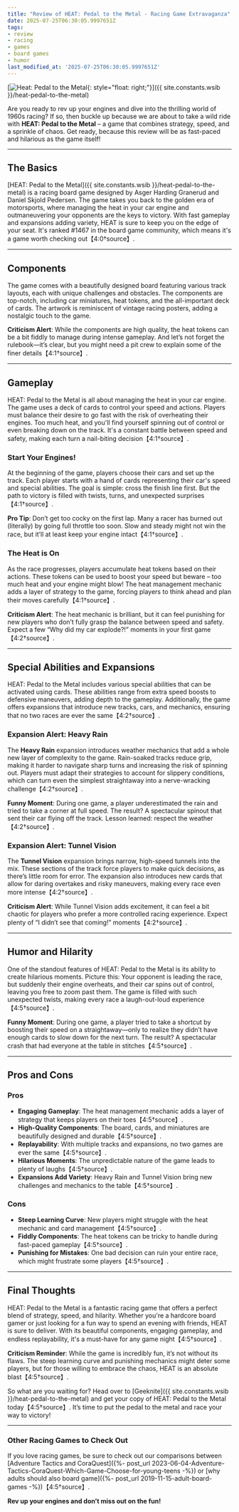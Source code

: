 ```yaml
---
title: "Review of HEAT: Pedal to the Metal - Racing Game Extravaganza"
date: 2025-07-25T06:30:05.9997651Z
tags:
- review
- racing
- games
- board games
- humor
last_modified_at: '2025-07-25T06:30:05.9997651Z'
---
```


[![Heat: Pedal to the Metal](https://i.imgur.com/uK76yQB.jpeg){: style="float: right;"}]({{ site.constants.wsib }}/heat-pedal-to-the-metal)

Are you ready to rev up your engines and dive into the thrilling world of 1960s racing? If so, then buckle up because we are about to take a wild ride with **HEAT: Pedal to the Metal** – a game that combines strategy, speed, and a sprinkle of chaos. Get ready, because this review will be as fast-paced and hilarious as the game itself!

---

## The Basics

[HEAT: Pedal to the Metal]({{ site.constants.wsib }}/heat-pedal-to-the-metal) is a racing board game designed by Asger Harding Granerud and Daniel Skjold Pedersen. The game takes you back to the golden era of motorsports, where managing the heat in your car engine and outmaneuvering your opponents are the keys to victory. With fast gameplay and expansions adding variety, HEAT is sure to keep you on the edge of your seat. It's ranked #1467 in the board game community, which means it's a game worth checking out【4:0†source】.

---

## Components

The game comes with a beautifully designed board featuring various track layouts, each with unique challenges and obstacles. The components are top-notch, including car miniatures, heat tokens, and the all-important deck of cards. The artwork is reminiscent of vintage racing posters, adding a nostalgic touch to the game.

**Criticism Alert**: While the components are high quality, the heat tokens can be a bit fiddly to manage during intense gameplay. And let’s not forget the rulebook—it’s clear, but you might need a pit crew to explain some of the finer details【4:1†source】.

---

## Gameplay

HEAT: Pedal to the Metal is all about managing the heat in your car engine. The game uses a deck of cards to control your speed and actions. Players must balance their desire to go fast with the risk of overheating their engines. Too much heat, and you'll find yourself spinning out of control or even breaking down on the track. It's a constant battle between speed and safety, making each turn a nail-biting decision【4:1†source】.

### Start Your Engines!

At the beginning of the game, players choose their cars and set up the track. Each player starts with a hand of cards representing their car's speed and special abilities. The goal is simple: cross the finish line first. But the path to victory is filled with twists, turns, and unexpected surprises【4:1†source】.

**Pro Tip**: Don’t get too cocky on the first lap. Many a racer has burned out (literally) by going full throttle too soon. Slow and steady might not win the race, but it’ll at least keep your engine intact【4:1†source】.

### The Heat is On

As the race progresses, players accumulate heat tokens based on their actions. These tokens can be used to boost your speed but beware – too much heat and your engine might blow! The heat management mechanic adds a layer of strategy to the game, forcing players to think ahead and plan their moves carefully【4:1†source】.

**Criticism Alert**: The heat mechanic is brilliant, but it can feel punishing for new players who don’t fully grasp the balance between speed and safety. Expect a few “Why did my car explode?!” moments in your first game【4:2†source】.

---

## Special Abilities and Expansions

HEAT: Pedal to the Metal includes various special abilities that can be activated using cards. These abilities range from extra speed boosts to defensive maneuvers, adding depth to the gameplay. Additionally, the game offers expansions that introduce new tracks, cars, and mechanics, ensuring that no two races are ever the same【4:2†source】.

### Expansion Alert: Heavy Rain

The **Heavy Rain** expansion introduces weather mechanics that add a whole new layer of complexity to the game. Rain-soaked tracks reduce grip, making it harder to navigate sharp turns and increasing the risk of spinning out. Players must adapt their strategies to account for slippery conditions, which can turn even the simplest straightaway into a nerve-wracking challenge【4:2†source】.

**Funny Moment**: During one game, a player underestimated the rain and tried to take a corner at full speed. The result? A spectacular spinout that sent their car flying off the track. Lesson learned: respect the weather【4:2†source】.

### Expansion Alert: Tunnel Vision

The **Tunnel Vision** expansion brings narrow, high-speed tunnels into the mix. These sections of the track force players to make quick decisions, as there’s little room for error. The expansion also introduces new cards that allow for daring overtakes and risky maneuvers, making every race even more intense【4:2†source】.

**Criticism Alert**: While Tunnel Vision adds excitement, it can feel a bit chaotic for players who prefer a more controlled racing experience. Expect plenty of “I didn’t see that coming!” moments【4:2†source】.

---

## Humor and Hilarity

One of the standout features of HEAT: Pedal to the Metal is its ability to create hilarious moments. Picture this: Your opponent is leading the race, but suddenly their engine overheats, and their car spins out of control, leaving you free to zoom past them. The game is filled with such unexpected twists, making every race a laugh-out-loud experience【4:5†source】.

**Funny Moment**: During one game, a player tried to take a shortcut by boosting their speed on a straightaway—only to realize they didn’t have enough cards to slow down for the next turn. The result? A spectacular crash that had everyone at the table in stitches【4:5†source】.

---

## Pros and Cons

### Pros

- **Engaging Gameplay**: The heat management mechanic adds a layer of strategy that keeps players on their toes【4:5†source】.
- **High-Quality Components**: The board, cards, and miniatures are beautifully designed and durable【4:5†source】.
- **Replayability**: With multiple tracks and expansions, no two games are ever the same【4:5†source】.
- **Hilarious Moments**: The unpredictable nature of the game leads to plenty of laughs【4:5†source】.
- **Expansions Add Variety**: Heavy Rain and Tunnel Vision bring new challenges and mechanics to the table【4:5†source】.

### Cons

- **Steep Learning Curve**: New players might struggle with the heat mechanic and card management【4:5†source】.
- **Fiddly Components**: The heat tokens can be tricky to handle during fast-paced gameplay【4:5†source】.
- **Punishing for Mistakes**: One bad decision can ruin your entire race, which might frustrate some players【4:5†source】.

---

## Final Thoughts

HEAT: Pedal to the Metal is a fantastic racing game that offers a perfect blend of strategy, speed, and hilarity. Whether you're a hardcore board gamer or just looking for a fun way to spend an evening with friends, HEAT is sure to deliver. With its beautiful components, engaging gameplay, and endless replayability, it's a must-have for any game night【4:5†source】.

**Criticism Reminder**: While the game is incredibly fun, it’s not without its flaws. The steep learning curve and punishing mechanics might deter some players, but for those willing to embrace the chaos, HEAT is an absolute blast【4:5†source】.

So what are you waiting for? Head over to [Geeknite]({{ site.constants.wsib }}/heat-pedal-to-the-metal) and get your copy of HEAT: Pedal to the Metal today【4:5†source】. It’s time to put the pedal to the metal and race your way to victory!

---

### Other Racing Games to Check Out

If you love racing games, be sure to check out our comparisons between [Adventure Tactics and CoraQuest]({%- post_url 2023-06-04-Adventure-Tactics-CoraQuest-Which-Game-Choose-for-young-teens -%}) or [why adults should also board game]({%- post_url 2019-11-15-adult-board-games -%})【4:5†source】.

**Rev up your engines and don’t miss out on the fun!**